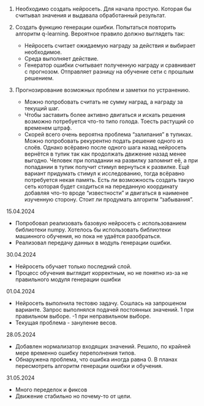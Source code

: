 1. Необходимо создать нейросеть. Для начала простую. Которая бы считывал значения и выдавала обработанный результат.
2. Создать функцию генерации ошибки. Попытаться повторить алгоритм q-learning. Вероятное правило должно выглядеть так: 

    * Нейросеть считает ожидаемую награду за действия и выбирает необходимое. 
    * Среда выполняет действие.
    * Генератор ошибки считывает полученную награду и сравнивает с прогнозом. Отправляет разницу на обучение сети с прошлым решением.

3. Прогнозирование возможных проблем и заметки по устранению.
    * Можно попробовать считать не сумму наград, а награду за текущий шаг.
    * Чтобы заставить более активно двигаться и искать решения возможно потребуется что-то типо голода. Тоесть растущий со временем штраф.
    * Скорей всего очень вероятна проблема “залипания” в тупиках. Можно попробовать рекурентно подать решение одного из слоёв. Однако всёравно после одного шага назад нейросеть вернётся в тупик так как продолжать движение назад менее выгодно. Человек при попадании на развилку запомнит её, а при попадании в тупик получит стимул вернуться к развилке. Ещё вариант придумать стимул к исследованию, тогда всёравно потребуется некая память. Есть ли возможность создать такую сеть которая будет сходиться на переданную координату добавляя что-то вроде “известности” и двигаться в наименее изученную сторону. Стоит ли продумать алгоритм “забывания”.

15.04.2024
* Попробовал реализовать базовую нейросеть с использованием библиотеки numpy. Хотелось бы использовать библиотеки машинного обучения, но пока не удаётся разобраться.
* Реализовал передачу данных в модуль генерации ошибки.

30.04.2024
* Нейросеть обучает только последний слой.
* Процесс обучения выглядит корректным, но не понятно из-за не правильного модуля генерации ошибки

01.04.2024
* Нейросеть выполнила тестовю задачу. Сошлась на запрошеном варианте. Запрос выполнялся подачей постоянных значений. 1 при правильном выборе. -1 при неправильном выборе.
* Текущая проблема - зануление весов.

28.05.2024
* Добавлен нормализатор входящих значений. Решило, по крайней мере временно ошибку переполнения типов.
* Обнаружена проблема, что ошибка иногда равна 0. В планах пересмотреть алгоритм генерации ошибки и обучения.

31.05.2024
* Много переделок и фиксов
* Движение стабильно но почему-то от цели.